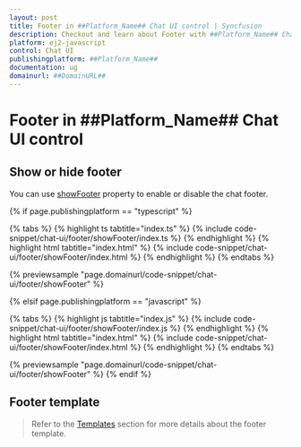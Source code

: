```yaml
---
layout: post
title: Footer in ##Platform_Name## Chat UI control | Syncfusion
description: Checkout and learn about Footer with ##Platform_Name## Chat UI control of Syncfusion Essential JS 2 and more.
platform: ej2-javascript
control: Chat UI
publishingplatform: ##Platform_Name##
documentation: ug
domainurl: ##DomainURL##
---
```


# Footer in ##Platform_Name## Chat UI control

## Show or hide footer

You can use [showFooter](../api/chat-ui#showfooter) property to enable or disable the chat footer.

{% if page.publishingplatform == "typescript" %}

{% tabs %}
{% highlight ts tabtitle="index.ts" %}
{% include code-snippet/chat-ui/footer/showFooter/index.ts %}
{% endhighlight %}
{% highlight html tabtitle="index.html" %}
{% include code-snippet/chat-ui/footer/showFooter/index.html %}
{% endhighlight %}
{% endtabs %}
        
{% previewsample "page.domainurl/code-snippet/chat-ui/footer/showFooter" %}

{% elsif page.publishingplatform == "javascript" %}

{% tabs %}
{% highlight js tabtitle="index.js" %}
{% include code-snippet/chat-ui/footer/showFooter/index.js %}
{% endhighlight %}
{% highlight html tabtitle="index.html" %}
{% include code-snippet/chat-ui/footer/showFooter/index.html %}
{% endhighlight %}
{% endtabs %}

{% previewsample "page.domainurl/code-snippet/chat-ui/footer/showFooter" %}
{% endif %}

## Footer template

> Refer to the [Templates](./templates#footer-template) section for more details about the footer template.
